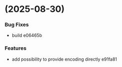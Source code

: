 #  (2025-08-30)


### Bug Fixes

* build e06465b


### Features

* add possibility to provide encoding directly e91fa81



